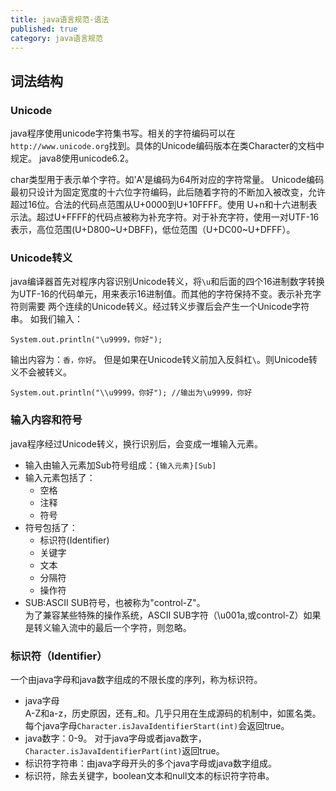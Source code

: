 ```yaml
---
title: java语言规范-语法
published: true
category: java语言规范
---
```


## 词法结构
### Unicode
java程序使用unicode字符集书写。相关的字符编码可以在`http://www.unicode.org`找到。具体的Unicode编码版本在类Character的文档中规定。
java8使用unicode6.2。

char类型用于表示单个字符。如'A'是编码为64所对应的字符常量。
Unicode编码最初只设计为固定宽度的十六位字符编码，此后随着字符的不断加入被改变，允许超过16位。合法的代码点范围从U+0000到U+10FFFF。使用
U+n和十六进制表示法。超过U+FFFF的代码点被称为补充字符。对于补充字符，使用一对UTF-16表示，高位范围(U+D800~U+DBFF)，低位范围（U+DC00~U+DFFF）。

### Unicode转义
java编译器首先对程序内容识别Unicode转义，将`\u`和后面的四个16进制数字转换为UTF-16的代码单元，用来表示16进制值。而其他的字符保持不变。表示补充字符则需要
两个连续的Unicode转义。经过转义步骤后会产生一个Unicode字符串。
如我们输入：
```
System.out.println("\u9999，你好");
```
输出内容为：`香，你好`。
但是如果在Unicode转义前加入反斜杠`\`。则Unicode转义不会被转义。
```
System.out.println("\\u9999，你好"); //输出为\u9999，你好
```

### 输入内容和符号
java程序经过Unicode转义，换行识别后，会变成一堆输入元素。
* 输入由输入元素加Sub符号组成：`{输入元素}[Sub]`
* 输入元素包括了：
    * 空格
    * 注释
    * 符号
* 符号包括了：
    * 标识符(Identifier)
    * 关键字
    * 文本
    * 分隔符
    * 操作符
* SUB:ASCII SUB符号，也被称为"control-Z"。      
为了兼容某些特殊的操作系统，ASCII SUB字符（\u001a,或control-Z）如果是转义输入流中的最后一个字符，则忽略。

### 标识符（Identifier）
一个由java字母和java数字组成的不限长度的序列，称为标识符。
* java字母        
A-Z和a-z，历史原因，还有_和$。$几乎只用在生成源码的机制中，如匿名类。每个java字母`Character.isJavaIdentifierStart(int)`会返回true。
* java数字：0-9。 对于java字母或者java数字，`Character.isJavaIdentifierPart(int)`返回true。
* 标识符字符串：由java字母开头的多个java字母或java数字组成。
* 标识符，除去关键字，boolean文本和null文本的标识符字符串。